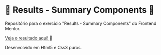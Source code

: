 # 💯 Results - Summary Components 💯 #
Repositório para o exercício "Results - Summary Components" do Frontend Mentor.


<a href="https://eytorlima.github.io/results_sumary-fem/" target="_blank"> Veja o resultado aqui! </a> 🔗

Desenvolvido em Html5 e Css3 puros.

